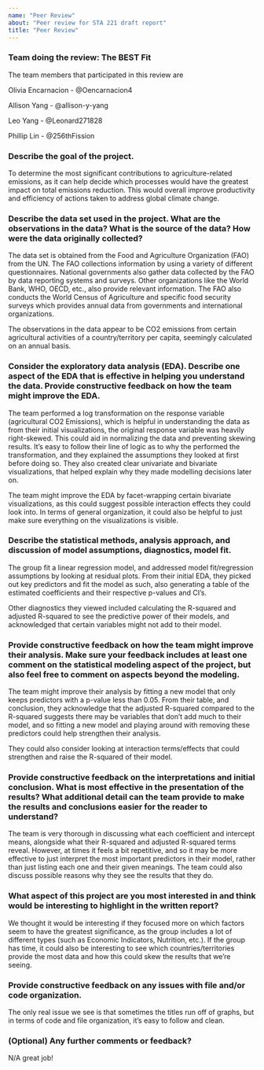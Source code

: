 ```yaml
---
name: "Peer Review"
about: "Peer review for STA 221 draft report"
title: "Peer Review"
---
```


### Team doing the review: The BEST Fit

The team members that participated in this review are

Olivia Encarnacion - @Oencarnacion4

Allison Yang - @allison-y-yang

Leo Yang - @Leonard271828

Phillip Lin - @256thFission

### Describe the goal of the project.
To determine the most significant contributions to agriculture-related emissions, as it can help decide which processes would have the greatest impact on total emissions reduction. This would overall improve productivity and efficiency of actions taken to address global climate change.

### Describe the data set used in the project. What are the observations in the data? What is the source of the data? How were the data originally collected?
The data set is obtained from the Food and Agriculture Organization (FAO) from the UN. The FAO collections information by using a variety of different questionnaires. National governments also gather data collected by the FAO by data reporting systems and surveys. Other organizations like the World Bank, WHO, OECD, etc., also provide relevant information. The FAO also conducts the World Census of Agriculture and specific food security surveys which provides annual data from governments and international organizations.

The observations in the data appear to be CO2 emissions from certain agricultural activities of a country/territory per capita, seemingly calculated on an annual basis.

### Consider the exploratory data analysis (EDA). Describe one aspect of the EDA that is effective in helping you understand the data. Provide constructive feedback on how the team might improve the EDA.
The team performed a log transformation on the response variable (agricultural CO2 Emissions), which is helpful in understanding the data as from their initial visualizations, the original response variable was heavily right-skewed. This could aid in normalizing the data and preventing skewing results. It’s easy to follow their line of logic as to why the performed the transformation, and they explained the assumptions they looked at first before doing so. They also created clear univariate and bivariate visualizations, that helped explain why they made modelling decisions later on.

The team might improve the EDA by facet-wrapping certain bivariate visualizations, as this could suggest possible interaction effects they could look into. In terms of general organization, it could also be helpful to just make sure everything on the visualizations is visible.

### Describe the statistical methods, analysis approach, and discussion of model assumptions, diagnostics, model fit.
The group fit a linear regression model, and addressed model fit/regression assumptions by looking at residual plots. From their initial EDA, they picked out key predictors and fit the model as such, also generating a table of the estimated coefficients and their respective p-values and CI’s.

Other diagnostics they viewed included calculating the R-squared and adjusted R-squared to see the predictive power of their models, and acknowledged that certain variables might not add to their model.

### Provide constructive feedback on how the team might improve their analysis. Make sure your feedback includes at least one comment on the statistical modeling aspect of the project, but also feel free to comment on aspects beyond the modeling.
The team might improve their analysis by fitting a new model that only keeps predictors with a p-value less than 0.05. From their table, and conclusion, they acknowledge that the adjusted R-squared compared to the R-squared suggests there may be variables that don’t add much to their model, and so fitting a new model and playing around with removing these predictors could help strengthen their analysis.

They could also consider looking at interaction terms/effects that could strengthen and raise the R-squared of their model.

### Provide constructive feedback on the interpretations and initial conclusion. What is most effective in the presentation of the results? What additional detail can the team provide to make the results and conclusions easier for the reader to understand?
The team is very thorough in discussing what each coefficient and intercept means, alongside what their R-squared and adjusted R-squared terms reveal. However, at times it feels a bit repetitive, and so it may be more effective to just interpret the most important predictors in their model, rather than just listing each one and their given meanings. The team could also discuss possible reasons why they see the results that they do.

### What aspect of this project are you most interested in and think would be interesting to highlight in the written report?
We thought it would be interesting if they focused more on which factors seem to have the greatest significance, as the group includes a lot of different types (such as Economic Indicators, Nutrition, etc.). If the group has time, it could also be interesting to see which countries/territories provide the most data and how this could skew the results that we’re seeing.

### Provide constructive feedback on any issues with file and/or code organization.
The only real issue we see is that sometimes the titles run off of graphs, but in terms of code and file organization, it’s easy to follow and clean.

### (Optional) Any further comments or feedback?
N/A great job!
